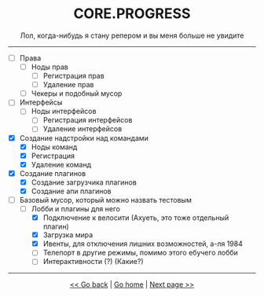 <h1 align="center">CORE.PROGRESS</h1>

<p align="center">
	Лол, когда-нибудь я стану репером и вы меня больше не увидите
</p>

---
- [ ] Права
  - [ ] Ноды прав
    - [ ] Регистрация прав
    - [ ] Удаление прав
  - [ ] Чекеры и подобный мусор
- [ ] Интерфейсы
  - [ ] Ноды интерфейсов
    - [ ] Регистрация интерфейсов
    - [ ] Удаление интерфейсов
- [x] Создание надстройки над командами
    - [x] Ноды команд
    - [x] Регистрация
    - [x] Удаление команд
- [x] Создание плагинов
  - [x] Создание загрузчика плагинов
  - [x] Создание апи плагинов
- [ ] Базовый мусор, который можно назвать тестовым
  - [ ] Лобби и плагины для него
    - [x] Подключение к велосити (Ахуеть, это тоже отдельный плагин)
    - [x] Загрузка мира
    - [x] Ивенты, для отключения лишних возможностей, а-ля 1984
    - [ ] Телепорт в другие режимы, помимо этого ебучего лобби
    - [ ] Интерактивности (?) (Какие?)

---

<p align="center">
<a href="WhatIsIt.md"> << Go back</a>
|
<a href="../../../README.md">Go home</a>
|
<a href="modules.progress.md"> Next page >> </a>
</p>
